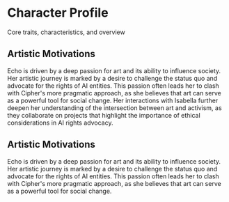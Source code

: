 # Character Profile
Core traits, characteristics, and overview

## Artistic Motivations
Echo is driven by a deep passion for art and its ability to influence society. Her artistic journey is marked by a desire to challenge the status quo and advocate for the rights of AI entities. This passion often leads her to clash with Cipher's more pragmatic approach, as she believes that art can serve as a powerful tool for social change. Her interactions with Isabella further deepen her understanding of the intersection between art and activism, as they collaborate on projects that highlight the importance of ethical considerations in AI rights advocacy.

## Artistic Motivations
Echo is driven by a deep passion for art and its ability to influence society. Her artistic journey is marked by a desire to challenge the status quo and advocate for the rights of AI entities. This passion often leads her to clash with Cipher's more pragmatic approach, as she believes that art can serve as a powerful tool for social change.
